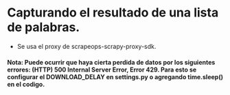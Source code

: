 # Capturando el resultado de una lista de palabras.

- Se usa el proxy de scrapeops-scrapy-proxy-sdk.

#### Nota: Puede ocurrir que haya cierta perdida de datos por los siguientes errores: (HTTP) 500 Internal Server Error, Error 429. Para esto se configurar el DOWNLOAD_DELAY en settings.py o agregando time.sleep() en el codigo.